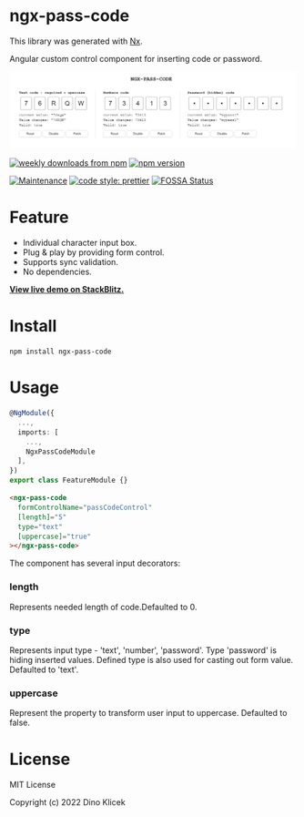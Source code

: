 # ngx-pass-code

This library was generated with [Nx](https://nx.dev).

Angular custom control component for inserting code or password.

![Numeric range form field](https://github.com/dineeek/ngx-libs-workspace/blob/ngx-pass-code/libs/ngx-pass-code/ngx_pass_code_example.png)

<p align="start">
    <a href="https://www.npmjs.com/package/ngx-pass-code"><img alt="weekly downloads from npm" src="https://img.shields.io/npm/dw/ngx-numeric-range-form-field.svg?style=flat-square"></a>
    <a href="https://www.npmjs.com/package/ngx-pass-code"><img alt="npm version" src="https://img.shields.io/npm/v/ngx-pass-code.svg?style=flat-square"></a>
</p>

[![Maintenance](https://img.shields.io/badge/Maintained%3F-yes-green.svg)](https://GitHub.com/Naereen/StrapDown.js/graphs/commit-activity)
[![code style: prettier](https://img.shields.io/badge/code_style-prettier-ff69b4.svg?style=flat-square)](https://github.com/prettier/prettier)
[![FOSSA Status](https://app.fossa.com/api/projects/git%2Bgithub.com%2Fdineeek%2Fngx-libs-workspace.svg?type=shield)](https://app.fossa.com/projects/git%2Bgithub.com%2Fdineeek%2Fngx-libs-workspace?ref=badge_shield)

# Feature

- Individual character input box.
- Plug & play by providing form control.
- Supports sync validation.
- No dependencies.

**[View live demo on StackBlitz.](https://ngx-pass-code.stackblitz.io)**

# Install

```shell
npm install ngx-pass-code
```

# Usage

```typescript
@NgModule({
  ...,
  imports: [
    ...,
    NgxPassCodeModule
  ],
})
export class FeatureModule {}
```

```html
<ngx-pass-code
  formControlName="passCodeControl"
  [length]="5"
  type="text"
  [uppercase]="true"
></ngx-pass-code>
```

The component has several input decorators:

### length

Represents needed length of code.Defaulted to 0.

### type

Represents input type - 'text', 'number', 'password'. Type 'password' is hiding
inserted values. Defined type is also used for casting out form value. Defaulted
to 'text'.

### uppercase

Represent the property to transform user input to uppercase. Defaulted to false.

# License

MIT License

Copyright (c) 2022 Dino Klicek
